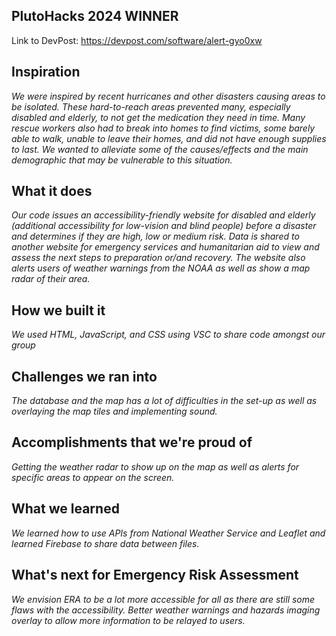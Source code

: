 ## PlutoHacks 2024 WINNER

Link to DevPost: https://devpost.com/software/alert-gyo0xw


## Inspiration
*We were inspired by recent hurricanes and other disasters causing areas to be isolated.  These hard-to-reach areas prevented many, especially disabled and elderly, to not get the medication they need in time.  Many rescue workers also had to break into homes to find victims, some barely able to walk, unable to leave their homes, and did not have enough supplies to last.  We wanted to alleviate some of the causes/effects and the main demographic that may be vulnerable to this situation.*

## What it does
*Our code issues an accessibility-friendly website for disabled and elderly (additional accessibility for low-vision and blind people) before a disaster and determines if they are high, low or medium risk.  Data is shared to another website for emergency services and humanitarian aid to view and assess the next steps to preparation or/and recovery.  The website also alerts users of weather warnings from the _NOAA_ as well as show a map radar of their area.*

## How we built it
*We used HTML, JavaScript, and CSS using VSC to share code amongst our group*

## Challenges we ran into
*The database and the map has a lot of difficulties in the set-up as well as overlaying the map tiles and implementing sound.*

## Accomplishments that we're proud of
*Getting the weather radar to show up on the map as well as alerts for specific areas to appear on the screen.*

## What we learned
*We learned how to use APIs from _National Weather Service_ and _Leaflet_ and learned _Firebase_ to share data between files.*

## What's next for Emergency Risk Assessment
*We envision ERA to be a lot more accessible for all as there are still some flaws with the accessibility.  Better weather warnings and hazards imaging overlay to allow more information to be relayed to users.*
